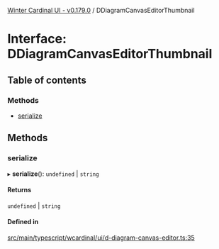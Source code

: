 [Winter Cardinal UI - v0.179.0](../index.md) / DDiagramCanvasEditorThumbnail

# Interface: DDiagramCanvasEditorThumbnail

## Table of contents

### Methods

- [serialize](DDiagramCanvasEditorThumbnail.md#serialize)

## Methods

### serialize

▸ **serialize**(): `undefined` \| `string`

#### Returns

`undefined` \| `string`

#### Defined in

[src/main/typescript/wcardinal/ui/d-diagram-canvas-editor.ts:35](https://github.com/winter-cardinal/winter-cardinal-ui/blob/v0.179.0/src/main/typescript/wcardinal/ui/d-diagram-canvas-editor.ts#L35)
